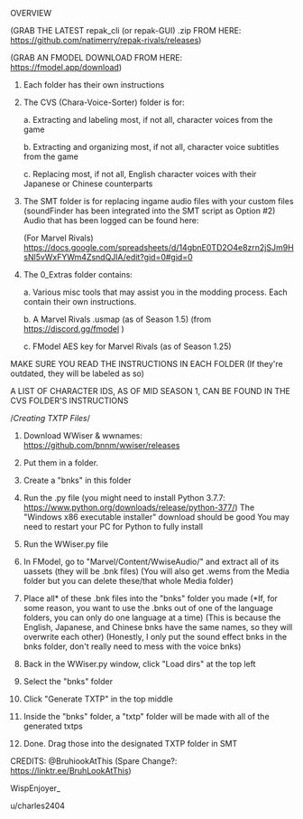 OVERVIEW

(GRAB THE LATEST repak_cli (or repak-GUI) .zip FROM HERE: https://github.com/natimerry/repak-rivals/releases)

(GRAB AN FMODEL DOWNLOAD FROM HERE: https://fmodel.app/download)

1. Each folder has their own instructions
2. The CVS (Chara-Voice-Sorter) folder is for:
   
   a. Extracting and labeling most, if not all, character voices from the game
   
   b. Extracting and organizing most, if not all, character voice subtitles from the game
   
   c. Replacing most, if not all, English character voices with their Japanese or Chinese counterparts

4. The SMT folder is for replacing ingame audio files with your custom files
   (soundFinder has been integrated into the SMT script as Option #2)
   Audio that has been logged can be found here:

   (For Marvel Rivals)
   https://docs.google.com/spreadsheets/d/14gbnE0TD2O4e8zrn2jSJm9HsNl5vWxFYWm4ZsndQJlA/edit?gid=0#gid=0

5. The 0_Extras folder contains:
   
   a. Various misc tools that may assist you in the modding process. Each contain their own instructions.
   
   b. A Marvel Rivals .usmap (as of Season 1.5) (from https://discord.gg/fmodel )
   
   c. FModel AES key for Marvel Rivals (as of Season 1.25)

MAKE SURE YOU READ THE INSTRUCTIONS IN EACH FOLDER (If they're outdated, they will be labeled as so)

A LIST OF CHARACTER IDS, AS OF MID SEASON 1, CAN BE FOUND IN THE CVS FOLDER'S INSTRUCTIONS


/*Creating TXTP Files*/
1. Download WWiser & wwnames: https://github.com/bnnm/wwiser/releases
2. Put them in a folder.
3. Create a "bnks" in this folder
4. Run the .py file (you might need to install Python 3.7.7: https://www.python.org/downloads/release/python-377/)
   The "Windows x86 executable installer" download should be good
   You may need to restart your PC for Python to fully install

5. Run the WWiser.py file
6. In FModel, go to "Marvel/Content/WwiseAudio/" and extract all of its uassets (they will be .bnk files)
   (You will also get .wems from the Media folder but you can delete these/that whole Media folder)
7. Place all* of these .bnk files into the "bnks" folder you made
   (*If, for some reason, you want to use the .bnks out of one of the language folders, you can only do one language at a time)
   (This is because the English, Japanese, and Chinese bnks have the same names, so they will overwrite each other)
   (Honestly, I only put the sound effect bnks in the bnks folder, don't really need to mess with the voice bnks)
8. Back in the WWiser.py window, click "Load dirs" at the top left
9. Select the "bnks" folder

10. Click "Generate TXTP" in the top middle
11. Inside the "bnks" folder, a "txtp" folder will be made with all of the generated txtps
12. Done. Drag those into the designated TXTP folder in SMT

CREDITS:
@BruhiookAtThis (Spare Change?: https://linktr.ee/BruhLookAtThis)

WispEnjoyer_

u/charles2404
